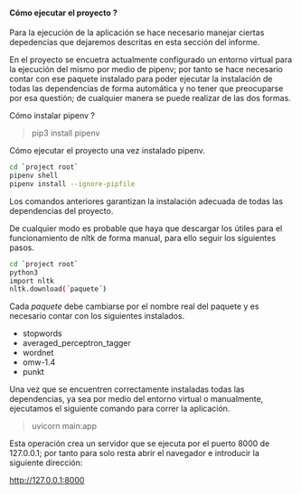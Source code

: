 #### Cómo ejecutar el proyecto ?

Para la ejecución de la aplicación se hace necesario manejar ciertas depedencias que dejaremos descritas en esta sección del informe.

En el proyecto se encuetra actualmente configurado un entorno virtual para la ejecución del mismo por medio de pipenv; por tanto se hace necesario contar con ese paquete instalado para poder ejecutar la instalación de todas las dependencias de forma automática y no tener que preocuparse por esa questión; de cualquier manera se puede realizar de las dos formas.

Cómo instalar pipenv ? 

> pip3 install pipenv

Cómo ejecutar el proyecto una vez instalado pipenv.

```bash
cd `project root`
pipenv shell
pipenv install --ignore-pipfile
```

Los comandos anteriores garantizan la instalación adecuada de todas las dependencias del proyecto.

De cualquier modo es probable que haya que descargar los útiles para el funcionamiento de nltk de forma manual, para ello seguir los siguientes pasos.

```bash
cd `project root`
python3
import nltk
nltk.download(´paquete´)
```



Cada _paquete_ debe cambiarse por el nombre real del paquete y es necesario contar con los siguientes instalados.

- stopwords
- averaged_perceptron_tagger
- wordnet
- omw-1.4
- punkt

Una vez que se encuentren correctamente instaladas todas las dependencias, ya sea por medio del entorno virtual o manualmente, ejecutamos el siguiente comando para correr la aplicación.

> uvicorn main:app

Esta operación crea un servidor que se ejecuta por el puerto 8000 de 127.0.0.1; por tanto para solo resta abrir el navegador e introducir la siguiente dirección:

http://127.0.0.1:8000
